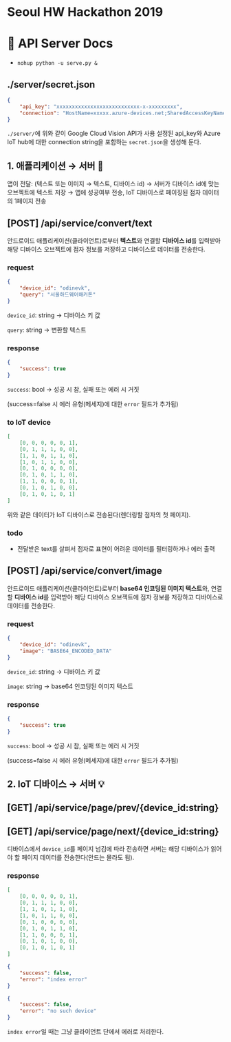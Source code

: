 # Seoul HW Hackathon 2019

# 📌 API Server Docs
- `nohup python -u serve.py &`

<!-- - `azure-iothub-service-client` 패키지 사이즈 때문에 lock이 오래 걸리므로 `pipenv install --skip-lock`를 권장함 -->
<!-- - MacOS에서 `brew install boost-python3` 해야 하더라 -->

## ./server/secret.json
```json
{
    "api_key": "xxxxxxxxxxxxxxxxxxxxxxxxxxx-x-xxxxxxxxx",
    "connection": "HostName=xxxxx.azure-devices.net;SharedAccessKeyName=xxxxx;SharedAccessKey=xxxxx"
}
```

`./server/`에 위와 같이 Google Cloud Vision API가 사용 설정된 api_key와 Azure IoT hub에 대한 connection string을 포함하는 `secret.json`을 생성해 둔다.

## 1. 애플리케이션 → 서버 📱

앱이 전달: (텍스트 또는 이미지 → 텍스트, 디바이스 id) → 서버가 디바이스 id에 맞는 오브젝트에 텍스트 저장 → 앱에 성공여부 전송, IoT 디바이스로 페이징된 점자 데이터의 1페이지 전송

## [POST] /api/service/convert/text

안드로이드 애플리케이션(클라이언트)로부터 **텍스트**와 연결할 **디바이스 id**를 입력받아 해당 디바이스 오브젝트에 점자 정보를 저장하고 디바이스로 데이터를 전송한다.

### request

```json
{
    "device_id": "odinevk",
    "query": "서울하드웨어해커톤"
}
```

`device_id`: string → 디바이스 키 값

`query`: string → 변환할 텍스트

### response

```json
{
    "success": true
}
```

`success`: bool → 성공 시 참, 실패 또는 에러 시 거짓

(success=false 시 에러 유형(메세지)에 대한 `error` 필드가 추가됨)

### to IoT device

```json
[
    [0, 0, 0, 0, 0, 1], 
    [0, 1, 1, 1, 0, 0], 
    [1, 1, 0, 1, 1, 0], 
    [1, 0, 1, 1, 0, 0], 
    [0, 1, 0, 0, 0, 0], 
    [0, 1, 0, 1, 1, 0], 
    [1, 1, 0, 0, 0, 1], 
    [0, 1, 0, 1, 0, 0], 
    [0, 1, 0, 1, 0, 1]
]
```

위와 같은 데이터가 IoT 디바이스로 전송된다(렌더링할 점자의 첫 페이지).

### todo

- 전달받은 text를 살펴서 점자로 표현이 어려운 데이터를 필터링하거나 에러 출력

## [POST] /api/service/convert/image

안드로이드 애플리케이션(클라이언트)로부터 **base64 인코딩된 이미지 텍스트**와, 연결할 **디바이스 id**를 입력받아 해당 디바이스 오브젝트에 점자 정보를 저장하고 디바이스로 데이터를 전송한다.

### request
```json
{
    "device_id": "odinevk",
    "image": "BASE64_ENCODED_DATA"
}
```

`device_id`: string → 디바이스 키 값

`image`: string → base64 인코딩된 이미지 텍스트

### response
```json
{
    "success": true
}
```

`success`: bool → 성공 시 참, 실패 또는 에러 시 거짓

(success=false 시 에러 유형(메세지)에 대한 `error` 필드가 추가됨)

## 2. IoT 디바이스 → 서버 💡

## [GET] /api/service/page/prev/{device_id:string}

## [GET] /api/service/page/next/{device_id:string}

디바이스에서 `device_id`를 페이지 넘김에 따라 전송하면 서버는 해당 디바이스가 읽어야 할 페이지 데이터를 전송한다(안드는 몰라도 됨).

### response

```json
[
    [0, 0, 0, 0, 0, 1], 
    [0, 1, 1, 1, 0, 0], 
    [1, 1, 0, 1, 1, 0], 
    [1, 0, 1, 1, 0, 0], 
    [0, 1, 0, 0, 0, 0], 
    [0, 1, 0, 1, 1, 0], 
    [1, 1, 0, 0, 0, 1], 
    [0, 1, 0, 1, 0, 0], 
    [0, 1, 0, 1, 0, 1]
]
```

```json
{
    "success": false,
    "error": "index error"
}
```

```json
{
    "success": false,
    "error": "no such device"
}
```

`index error`일 때는 그냥 클라이언트 단에서 에러로 처리한다.
